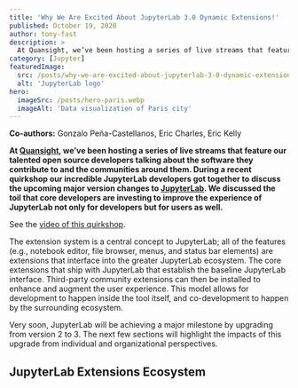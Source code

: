 ```yaml
---
title: 'Why We Are Excited About JupyterLab 3.0 Dynamic Extensions!'
published: October 19, 2020
author: tony-fast
description: >
  At Quansight, we’ve been hosting a series of live streams that feature our talented open source developers talking about the software they contribute to and the communities around them. During a recent quirkshop our incredible JupyterLab developers got together to discuss the upcoming major version changes to JupyterLab. We discussed the toil that core developers are investing to improve the experience of JupyterLab not only for developers but for users as well.
category: [Jupyter]
featuredImage:
  src: /posts/why-we-are-excited-about-jupyterlab-3-0-dynamic-extensions/lab_logo_tng.png
  alt: 'JupyterLab logo'
hero:
  imageSrc: /posts/hero-paris.webp
  imageAlt: 'Data visualization of Paris city'
---
```


**Co-authors:** Gonzalo Peña-Castellanos, Eric Charles, Eric Kelly

**At [Quansight][quansight site], we’ve been hosting a series of live streams
that feature our talented open source developers talking about the software they
contribute to and the communities around them. During a recent quirkshop our
incredible JupyterLab developers got together to discuss the upcoming major
version changes to [JupyterLab][jupyterlab docs]. We discussed the toil that
core developers are investing to improve the experience of JupyterLab not only
for developers but for users as well.**

See the [video of this quirkshop][quirkshop video].

The extension system is a central concept to JupyterLab; all of the features
(e.g., notebook editor, file browser, menus, and status bar elements) are
extensions that interface into the greater JupyterLab ecosystem. The core
extensions that ship with JupyterLab that establish the baseline JupyterLab
interface. Third-party community extensions can then be installed to enhance and
augment the user experience. This model allows for development to happen inside
the tool itself, and co-development to happen by the surrounding ecosystem.

Very soon, JupyterLab will be achieving a major milestone by upgrading from
version 2 to 3. The next few sections will highlight the impacts of this upgrade
from individual and organizational perspectives.

## JupyterLab Extensions Ecosystem

[jupyterlab docs]: https://jupyterlab.readthedocs.io/
[quansight site]: https://quansight.com
[quirkshop video]: https://youtu.be/k8yKcPPO0Gs
